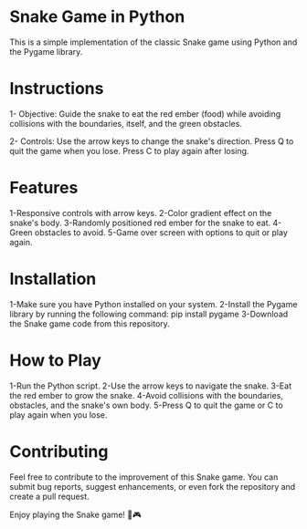 # Snake Game in Python
This is a simple implementation of the classic Snake game using Python and the Pygame library.

# Instructions
1- Objective: Guide the snake to eat the red ember (food) while avoiding collisions with the boundaries, itself, and the green obstacles.

2- Controls:
Use the arrow keys to change the snake's direction.
Press Q to quit the game when you lose.
Press C to play again after losing.

# Features

1-Responsive controls with arrow keys.
2-Color gradient effect on the snake's body.
3-Randomly positioned red ember for the snake to eat.
4-Green obstacles to avoid.
5-Game over screen with options to quit or play again.

# Installation
1-Make sure you have Python installed on your system.
2-Install the Pygame library by running the following command:
pip install pygame
3-Download the Snake game code from this repository.

# How to Play
1-Run the Python script.
2-Use the arrow keys to navigate the snake.
3-Eat the red ember to grow the snake.
4-Avoid collisions with the boundaries, obstacles, and the snake's own body.
5-Press Q to quit the game or C to play again when you lose.

# Contributing
Feel free to contribute to the improvement of this Snake game. You can submit bug reports, suggest enhancements, or even fork the repository and create a pull request.

Enjoy playing the Snake game! 🐍🎮
